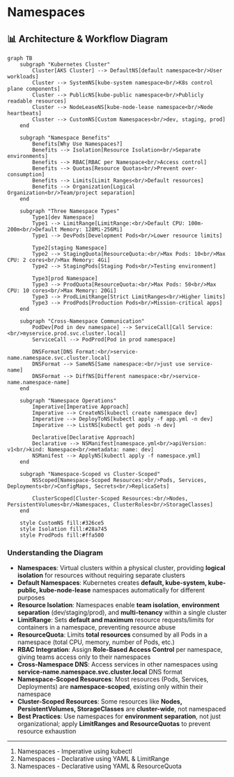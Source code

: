 # Namespaces

## 📊 Architecture & Workflow Diagram

```mermaid
graph TB
    subgraph "Kubernetes Cluster"
        Cluster[AKS Cluster] --> DefaultNS[default namespace<br/>User workloads]
        Cluster --> SystemNS[kube-system namespace<br/>K8s control plane components]
        Cluster --> PublicNS[kube-public namespace<br/>Publicly readable resources]
        Cluster --> NodeLeaseNS[kube-node-lease namespace<br/>Node heartbeats]
        Cluster --> CustomNS[Custom Namespaces<br/>dev, staging, prod]
    end
    
    subgraph "Namespace Benefits"
        Benefits[Why Use Namespaces?]
        Benefits --> Isolation[Resource Isolation<br/>Separate environments]
        Benefits --> RBAC[RBAC per Namespace<br/>Access control]
        Benefits --> Quotas[Resource Quotas<br/>Prevent over-consumption]
        Benefits --> Limits[Limit Ranges<br/>Default resources]
        Benefits --> Organization[Logical Organization<br/>Team/project separation]
    end
    
    subgraph "Three Namespace Types"
        Type1[dev Namespace]
        Type1 --> LimitRange[LimitRange:<br/>Default CPU: 100m-200m<br/>Default Memory: 128Mi-256Mi]
        Type1 --> DevPods[Development Pods<br/>Lower resource limits]
        
        Type2[staging Namespace]
        Type2 --> StagingQuota[ResourceQuota:<br/>Max Pods: 10<br/>Max CPU: 2 cores<br/>Max Memory: 4Gi]
        Type2 --> StagingPods[Staging Pods<br/>Testing environment]
        
        Type3[prod Namespace]
        Type3 --> ProdQuota[ResourceQuota:<br/>Max Pods: 50<br/>Max CPU: 10 cores<br/>Max Memory: 20Gi]
        Type3 --> ProdLimitRange[Strict LimitRanges<br/>Higher limits]
        Type3 --> ProdPods[Production Pods<br/>Mission-critical apps]
    end
    
    subgraph "Cross-Namespace Communication"
        PodDev[Pod in dev namespace] --> ServiceCall[Call Service:<br/>myservice.prod.svc.cluster.local]
        ServiceCall --> PodProd[Pod in prod namespace]
        
        DNSFormat[DNS Format:<br/>service-name.namespace.svc.cluster.local]
        DNSFormat --> SameNS[Same namespace:<br/>just use service-name]
        DNSFormat --> DiffNS[Different namespace:<br/>service-name.namespace-name]
    end
    
    subgraph "Namespace Operations"
        Imperative[Imperative Approach]
        Imperative --> CreateNS[kubectl create namespace dev]
        Imperative --> DeployToNS[kubectl apply -f app.yml -n dev]
        Imperative --> ListNS[kubectl get pods -n dev]
        
        Declarative[Declarative Approach]
        Declarative --> NSManifest[namespace.yml<br/>apiVersion: v1<br/>kind: Namespace<br/>metadata: name: dev]
        NSManifest --> ApplyNS[kubectl apply -f namespace.yml]
    end
    
    subgraph "Namespace-Scoped vs Cluster-Scoped"
        NSScoped[Namespace-Scoped Resources:<br/>Pods, Services, Deployments<br/>ConfigMaps, Secrets<br/>ReplicaSets]
        
        ClusterScoped[Cluster-Scoped Resources:<br/>Nodes, PersistentVolumes<br/>Namespaces, ClusterRoles<br/>StorageClasses]
    end
    
    style CustomNS fill:#326ce5
    style Isolation fill:#28a745
    style ProdPods fill:#ffa500
```

### Understanding the Diagram

- **Namespaces**: Virtual clusters within a physical cluster, providing **logical isolation** for resources without requiring separate clusters
- **Default Namespaces**: Kubernetes creates **default, kube-system, kube-public, kube-node-lease** namespaces automatically for different purposes
- **Resource Isolation**: Namespaces enable **team isolation**, **environment separation** (dev/staging/prod), and **multi-tenancy** within a single cluster
- **LimitRange**: Sets **default and maximum** resource requests/limits for containers in a namespace, preventing resource abuse
- **ResourceQuota**: Limits **total resources** consumed by all Pods in a namespace (total CPU, memory, number of Pods, etc.)
- **RBAC Integration**: Assign **Role-Based Access Control** per namespace, giving teams access only to their namespaces
- **Cross-Namespace DNS**: Access services in other namespaces using **service-name.namespace.svc.cluster.local** DNS format
- **Namespace-Scoped Resources**: Most resources (Pods, Services, Deployments) are **namespace-scoped**, existing only within their namespace
- **Cluster-Scoped Resources**: Some resources like **Nodes, PersistentVolumes, StorageClasses** are **cluster-wide**, not namespaced
- **Best Practices**: Use namespaces for **environment separation**, not just organizational; apply **LimitRanges and ResourceQuotas** to prevent resource exhaustion

---

1. Namespaces - Imperative using kubectl
2. Namespaces -  Declarative using YAML & LimitRange
3. Namespaces -  Declarative using YAML & ResourceQuota
